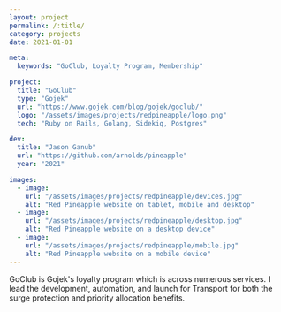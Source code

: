 ```yaml
---
layout: project
permalink: /:title/
category: projects
date: 2021-01-01

meta:
  keywords: "GoClub, Loyalty Program, Membership"

project:
  title: "GoClub"
  type: "Gojek"
  url: "https://www.gojek.com/blog/gojek/goclub/"
  logo: "/assets/images/projects/redpineapple/logo.png"
  tech: "Ruby on Rails, Golang, Sidekiq, Postgres"

dev:
  title: "Jason Ganub"
  url: "https://github.com/arnolds/pineapple"
  year: "2021"

images:
  - image:
    url: "/assets/images/projects/redpineapple/devices.jpg"
    alt: "Red Pineapple website on tablet, mobile and desktop"
  - image:
    url: "/assets/images/projects/redpineapple/desktop.jpg"
    alt: "Red Pineapple website on a desktop device"
  - image:
    url: "/assets/images/projects/redpineapple/mobile.jpg"
    alt: "Red Pineapple website on a mobile device"
---
```

<p>GoClub is Gojek's loyalty program which is across numerous services. I lead the development, automation, and launch for Transport for both the surge protection and priority allocation benefits.</p>